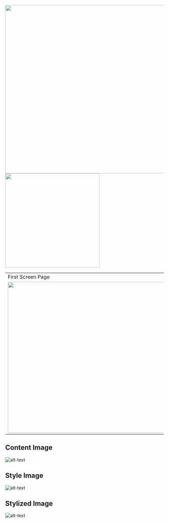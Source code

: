 
<img src="https://github.com/emreyesilyurt/neural_style_transfer/blob/master/content.jpg?raw=true" width="535"/> <img src="https://github.com/emreyesilyurt/neural_style_transfer/blob/master/style.jpg?raw=true" width="300"/>





<table>
  <tr>
    <td>First Screen Page</td>
     <td>Holiday Mention</td>
  </tr>
  <tr>
    <td><img src="https://github.com/emreyesilyurt/neural_style_transfer/blob/master/content.jpg?raw=true" width=535 height=480></td>
    <td><img src="https://github.com/emreyesilyurt/neural_style_transfer/blob/master/style.jpg?raw=true" width=300 height=480></td>
  </tr>
 </table>



## Content Image
![alt-text](https://github.com/emreyesilyurt/neural_style_transfer/blob/master/content.jpg?raw=true)

## Style Image
![alt-text](https://github.com/emreyesilyurt/neural_style_transfer/blob/master/style.jpg?raw=true)

## Stylized Image
![alt-text](https://github.com/emreyesilyurt/neural_style_transfer/blob/master/stylized-image.png?raw=true)
